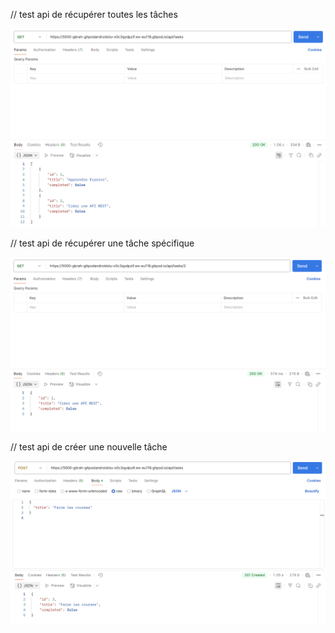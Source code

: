 // test api de récupérer toutes les tâches

![Description de l’image](./capture_api/c2.png) 

// test api de récupérer une tâche spécifique

![Description de l’image](./capture_api/c3.png)

// test api de créer une nouvelle tâche

![Description de l’image](./capture_api/c4.png)


